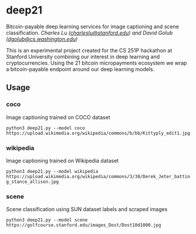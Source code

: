 # deep21
Bitcoin-payable deep learning services for image captioning and scene classification. 
*Charles Lu (charleslu@stanford.edu) and David Golub (dgolub@cs.washington.edu)*

This is an experimental project created for the CS 251P hackathon at Stanford University combining our interest in deep learning and cryptocurrencies. Using the 21 bitcoin micropayments ecosystem we wrap a bitcoin-payable endpoint around our deep learning models. 

## Usage
### coco
Image captioning trained on COCO dataset

`python3 deep21.py --model coco https://upload.wikimedia.org/wikipedia/commons/b/bb/Kittyply_edit1.jpg`

### wikipedia 
Image captioning trained on Wikipedia dataset

`python3 deep21.py --model wikipedia https://upload.wikimedia.org/wikipedia/commons/3/38/Derek_Jeter_batting_stance_allison.jpg`

### scene
Scene classification using SUN dataset labels and scraped images

`python3 deep21.py --model scene https://golfcourse.stanford.edu/images_Dost/Dost10d1000.jpg`
